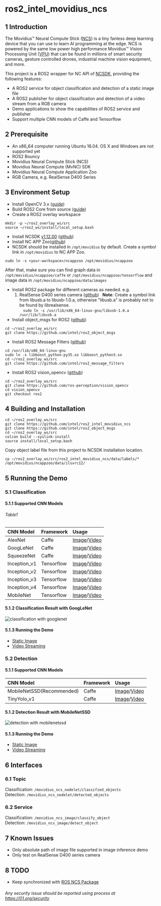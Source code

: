 # ros2_intel_movidius_ncs

## 1 Introduction
The Movidius™ Neural Compute Stick ([NCS](https://developer.movidius.com/)) is a tiny fanless deep learning device that you can use to learn AI programming at the edge. NCS is powered by the same low power high performance Movidius™ Vision Processing Unit ([VPU](https://www.movidius.com/solutions/vision-processing-unit)) that can be found in millions of smart security cameras, gesture controlled drones, industrial machine vision equipment, and more.  

This project is a ROS2 wrapper for NC API of [NCSDK](https://movidius.github.io/ncsdk/), providing the following features:
* A ROS2 service for object classification and detection of a static image file
* A ROS2 publisher for object classification and detection of a video stream from a RGB camera
* Demo applications to show the capabilities of ROS2 service and publisher
* Support multiple CNN models of Caffe and Tensorflow
  
## 2 Prerequisite
* An x86_64 computer running Ubuntu 16.04. OS X and Windows are not supported yet
* ROS2 Bouncy
* Movidius Neural Compute Stick (NCS)
* Movidius Neural Compute (MvNC) SDK
* Movidius Neural Compute Application Zoo
* RGB Camera, e.g. RealSense D400 Series

## 3 Environment Setup
* Install OpenCV 3.x ([guide](https://github.com/chaoli2/ros2_intel_movidius_ncs))
* Build ROS2 Core from source ([guide](https://github.com/ros2/ros2/wiki/Linux-Development-Setup))
* Create a ROS2 overlay workspace
```Shell
mkdir -p ~/ros2_overlay_ws/src
source ~/ros2_ws/install/local_setup.bash
```
* Install NCSDK [v1.12.00](https://github.com/movidius/ncsdk/releases) ([github](https://github.com/movidius/ncsdk))
* Install NC APP Zoo([github](https://github.com/movidius/ncappzoo))
* NCSDK should be installed in ```/opt/movidius``` by default. Create a symbol link in ```/opt/movidius``` to NC APP Zoo.
```Shell
sudo ln -s <your-workspace>/ncappzoo /opt/movidius/ncappzoo
```  
After that, make sure you can find graph data in ```/opt/movidius/ncappzoo/caffe``` or ```/opt/movidius/ncappzoo/tensorflow``` and image data in ```/opt/movidius/ncappzoo/data/images```
* Install ROS2 package for different cameras as needed. e.g.
  1. RealSense D400 series camera ([github](https://github.com/intel/ros2_intel_realsense))
   **Note**: Create a symbol link from libusb.a to libusb-1.0.a, otherwise "libusb.a" is probably not to be found by librealsense.  
    ```sudo ln -s /usr/lib/x86_64-linux-gnu/libusb-1.0.a /usr/lib/libusb.a```
* Install object_msgs for ROS2 ([github](https://github.com/intel/ros2_object_msgs))
```Shell
cd ~/ros2_overlay_ws/src
git clone https://github.com/intel/ros2_object_msgs
```
* Install ROS2 Message Filters ([github](https://github.com/intel/ros2_message_filters))
```Shell
cd /usr/lib/x86_64-linux-gnu
sudo ln -s libboost_python-py35.so libboost_python3.so
cd ~/ros2_overlay_ws/src
git clone https://github.com/intel/ros2_message_filters
```
* Install ROS2 vision_opencv ([github](https://github.com/ros-perception/vision_opencv))
```Shell
cd ~/ros2_overlay_ws/src
git clone https://github.com/ros-perception/vision_opencv
cd vision_opencv
git checkout ros2
```
       
## 4 Building and Installation
```Shell
cd ~/ros2_overlay_ws/src
git clone https://github.com/intel/ros2_intel_movidius_ncs
git clone https://github.com/intel/ros2_object_msgs
cd ~/ros2_overlay_ws/src
colcon build --syslink-install
source install/local_setup.bash
```
Copy object label file from this project to NCSDK installation location.
```Shell
cp ~/ros2_overlay_ws/src/ros2_intel_movidius_ncs/data/labels/* /opt/movidius/ncappzoo/data/ilsvrc12/
```

## 5 Running the Demo
### 5.1 Classification
#### 5.1.1 Supported CNN Models
###### *Table1*
|CNN Model|Framework|Usage|
|:-|:-|:-|
|AlexNet|Caffe|[Image](https://github.com/intel/ros2_intel_movidius_ncs/blob/devel/doc/image_classification.md#alexnet)/[Video](https://github.com/intel/ros2_intel_movidius_ncs/blob/devel/doc/video_classification.md#alexnet)|
|GoogLeNet|Caffe|[Image](https://github.com/intel/ros2_intel_movidius_ncs/blob/devel/doc/image_classification.md#googlenet)/[Video](https://github.com/intel/ros2_intel_movidius_ncs/blob/devel/doc/video_classification.md#googlenet)|
|SqueezeNet|Caffe|[Image](https://github.com/intel/ros2_intel_movidius_ncs/blob/devel/doc/image_classification.md#squeezenet)/[Video](https://github.com/intel/ros2_intel_movidius_ncs/blob/devel/doc/video_classification.md#squeezenet)|
|Inception_v1|Tensorflow|[Image](https://github.com/intel/ros2_intel_movidius_ncs/blob/devel/doc/image_classification.md#inception_v1)/[Video](https://github.com/intel/ros2_intel_movidius_ncs/blob/devel/doc/video_classification.md#inception_v1)|
|Inception_v2|Tensorflow|[Image](https://github.com/intel/ros2_intel_movidius_ncs/blob/devel/doc/image_classification.md#inception_v2)/[Video](https://github.com/intel/ros2_intel_movidius_ncs/blob/devel/doc/video_classification.md#inception_v2)|
|Inception_v3|Tensorflow|[Image](https://github.com/intel/ros2_intel_movidius_ncs/blob/devel/doc/image_classification.md#inception_v3)/[Video](https://github.com/intel/ros2_intel_movidius_ncs/blob/devel/doc/video_classification.md#inception_v3)|
|Inception_v4|Tensorflow|[Image](https://github.com/intel/ros2_intel_movidius_ncs/blob/devel/doc/image_classification.md#inception_v4)/[Video](https://github.com/intel/ros2_intel_movidius_ncs/blob/devel/doc/video_classification.md#inception_v4)|
|MobileNet|Tensorflow|[Image](https://github.com/intel/ros2_intel_movidius_ncs/blob/devel/doc/image_classification.md#mobilenet)/[Video](https://github.com/intel/ros2_intel_movidius_ncs/blob/devel/doc/video_classification.md#mobilenet)|
#### 5.1.2 Classification Result with GoogLeNet
![classification with googlenet](https://github.com/intel/ros2_intel_movidius_ncs/blob/devel/data/results/googlenet_dog.png "classification with googlenet")
#### 5.1.3 Running the Demo
* [Static Image](https://github.com/intel/ros2_intel_movidius_ncs/blob/devel/doc/image_classification.md)
* [Video Streaming](https://github.com/intel/ros2_intel_movidius_ncs/blob/devel/doc/video_classification.md)

### 5.2 Detection
#### 5.1.1 Supported CNN Models
|CNN Model|Framework|Usage|
|:-|:-|:-|
|MobileNetSSD(Recommended)|Caffe|[Image](https://github.com/intel/ros2_intel_movidius_ncs/blob/devel/doc/image_detection.md#mobilenet_ssd)/[Video](https://github.com/intel/ros2_intel_movidius_ncs/blob/devel/doc/video_detection.md#mobilenet_ssd)|
|TinyYolo_v1|Caffe|[Image](https://github.com/intel/ros2_intel_movidius_ncs/blob/devel/doc/image_detection.md#tinyyolo_v1)/[Video](https://github.com/intel/ros2_intel_movidius_ncs/blob/devel/doc/video_detection.md#tinyyolo_v1)|
#### 5.1.2 Detection Result with MobileNetSSD
![detection with mobilenetssd](https://github.com/intel/ros2_intel_movidius_ncs/blob/devel/data/results/mobilenetssd_car_bicycle.png "detection with mobilenetssd")
#### 5.1.3 Running the Demo
* [Static Image](https://github.com/intel/ros2_intel_movidius_ncs/blob/devel/doc/image_detection.md)
* [Video Streaming](https://github.com/intel/ros2_intel_movidius_ncs/blob/devel/doc/video_detection.md)

## 6 Interfaces
### 6.1 Topic
Classification: ```/movidius_ncs_nodelet/classified_objects```  
Detection: ```/movidius_ncs_nodelet/detected_objects```
### 6.2 Service
Classification: ```/movidius_ncs_image/classify_object```  
Detection: ```/movidius_ncs_image/detect_object```

## 7 Known Issues
* Only absolute path of image file supported in image inference demo
* Only test on RealSense D400 series camera

## 8 TODO
* Keep synchronized with [ROS NCS Package](https://github.com/intel/ros_intel_movidius_ncs/tree/master)


###### *Any security issue should be reported using process at https://01.org/security*

